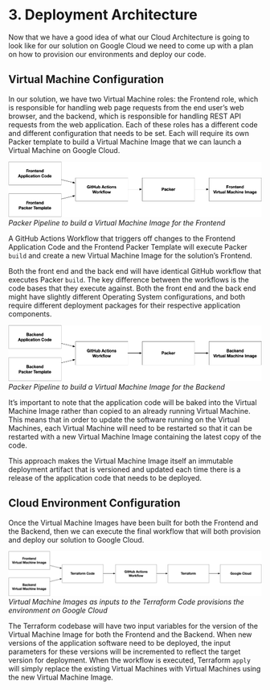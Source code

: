 # 3. Deployment Architecture

Now that we have a good idea of what our Cloud Architecture is going to look like for our solution on Google Cloud we need to come up with a plan on how to provision our environments and deploy our code.

## Virtual Machine Configuration

In our solution, we have two Virtual Machine roles: the Frontend role, which is responsible for handling web page requests from the end user’s web browser, and the backend, which is responsible for handling REST API requests from the web application. Each of these roles has a different code and different configuration that needs to be set. Each will require its own Packer template to build a Virtual Machine Image that we can launch a Virtual Machine on Google Cloud. 

![Resource][image-1]
_Packer Pipeline to build a Virtual Machine Image for the Frontend_

A GitHub Actions Workflow that triggers off changes to the Frontend Application Code and the Frontend Packer Template will execute Packer `build` and create a new Virtual Machine Image for the solution’s Frontend.

Both the front end and the back end will have identical GitHub workflow that executes Packer `build`. The key difference between the workflows is the code bases that they execute against. Both the front end and the back end might have slightly different Operating System configurations, and both require different deployment packages for their respective application components.

![Resource][image-2]
_Packer Pipeline to build a Virtual Machine Image for the Backend_

It’s important to note that the application code will be baked into the Virtual Machine Image rather than copied to an already running Virtual Machine. This means that in order to update the software running on the Virtual Machines, each Virtual Machine will need to be restarted so that it can be restarted with a new Virtual Machine Image containing the latest copy of the code.

This approach makes the Virtual Machine Image itself an immutable deployment artifact that is versioned and updated each time there is a release of the application code that needs to be deployed.

## Cloud Environment Configuration

Once the Virtual Machine Images have been built for both the Frontend and the Backend, then we can execute the final workflow that will both provision and deploy our solution to Google Cloud.

![Resource][image-3]
_Virtual Machine Images as inputs to the Terraform Code provisions the environment on Google Cloud_

The Terraform codebase will have two input variables for the version of the Virtual Machine Image for both the Frontend and the Backend. When new versions of the application software need to be deployed, the input parameters for these versions will be incremented to reflect the target version for deployment. When the workflow is executed, Terraform `apply` will simply replace the existing Virtual Machines with Virtual Machines using the new Virtual Machine Image.

[image-1]:	../images/CICD-Packer-Frontend.png
[image-2]:	../images/CICD-Packer-Backend.png
[image-3]:	../images/CICD-Terraform-Apply.png